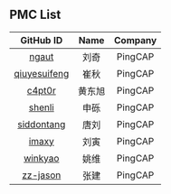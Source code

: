 ## PMC List

|                    GitHub ID                    |  Name  | Company |
| :---------------------------------------------: | :----: | :-----: |
|        [ngaut](https://github.com/ngaut)        |  刘奇  | PingCAP |
| [qiuyesuifeng](https://github.com/qiuyesuifeng) |  崔秋  | PingCAP |
|       [c4pt0r](https://github.com/c4pt0r)       | 黄东旭 | PingCAP |
|       [shenli](https://github.com/shenli)       |  申砾  | PingCAP |
|   [siddontang](https://github.com/siddontang)   |  唐刘  | PingCAP |
|        [imaxy](https://github.com/imaxy)        |  刘寅  | PingCAP |
|      [winkyao](https://github.com/winkyao)      |  姚维  | PingCAP |
|     [zz-jason](https://github.com/zz-jason)     |  张建  | PingCAP |

